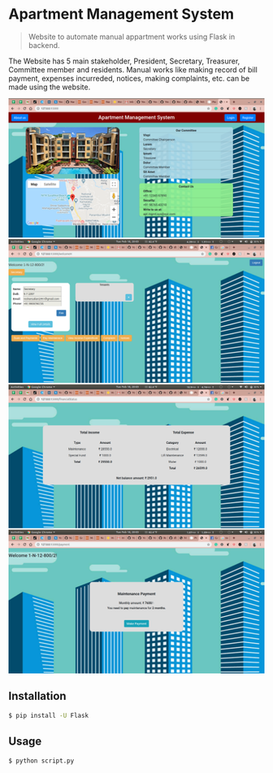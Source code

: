 # Apartment Management System 
> Website to automate manual appartment works using Flask in backend.

The Website has 5 main stakeholder, President, Secretary, Treasurer, Committee member and residents. Manual works like making record of bill payment, expenses incurreded, notices, making complaints, etc. can be made using the website.

![Alt text](screenshot1.png)
![Alt text](screenshot2.png)
![Alt text](screenshot3.png)
![Alt text](screenshot4.png)

## Installation
```sh
$ pip install -U Flask
```

## Usage
```sh
$ python script.py
```
